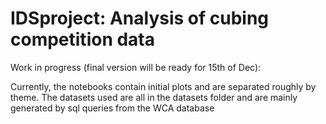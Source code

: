 # IDSproject: Analysis of cubing competition data

Work in progress (final version will be ready for 15th of Dec):

Currently, the notebooks contain initial plots and are separated roughly by theme.
The datasets used are all in the datasets folder and are mainly generated by 
sql queries from the WCA database